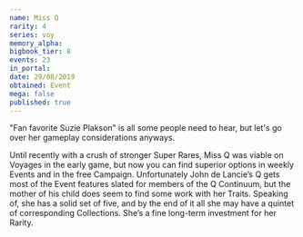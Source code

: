 ```yaml
---
name: Miss Q
rarity: 4
series: voy
memory_alpha:
bigbook_tier: 8
events: 23
in_portal:
date: 29/08/2019
obtained: Event
mega: false
published: true
---
```


"Fan favorite Suzie Plakson" is all some people need to hear, but let's go over her gameplay considerations anyways. 

Until recently with a crush of stronger Super Rares, Miss Q was viable on Voyages in the early game, but now you can find superior options in weekly Events and in the free Campaign. Unfortunately John de Lancie’s Q gets most of the Event features slated for members of the Q Continuum, but the mother of his child does seem to find some work with her Traits. Speaking of, she has a solid set of five, and by the end of it all she may have a quintet of corresponding Collections. She’s a fine long-term investment for her Rarity.

